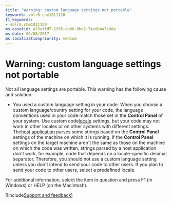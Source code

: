 ```yaml
---
title: "Warning: custom language settings not portable"
keywords: vblr6.chm1011120
f1_keywords:
- vblr6.chm1011120
ms.assetid: a23a1fd7-2995-cab0-0be2-74cd84a3a98a
ms.date: 06/08/2017
ms.localizationpriority: medium
---
```



# Warning: custom language settings not portable

Not all language settings are portable. This warning has the following cause and solution:



- You used a custom language setting in your code. When you choose a custom language/country setting for your code, the language conventions used in your code match those set in the **Control Panel** of your system. Use custom code[locale](../../Glossary/vbe-glossary.md#locale) settings, but your code may not work in other locales or on other systems with different settings. The[host application](../../Glossary/vbe-glossary.md#host-application) parses some strings based on the **Control Panel** settings of the machine on which it is running. If the **Control Panel** settings on the target machine aren't the same as those on the machine on which the code was written, strings parsed by a host application don't work, for example, code that depends on a locale-specific decimal separator. Therefore, you should not use a custom language setting unless you don't intend to send your code to other users. If you plan to send your code to other users, select a predefined locale.
    

For additional information, select the item in question and press F1 (in Windows) or HELP (on the Macintosh).

[!include[Support and feedback](~/includes/feedback-boilerplate.md)]